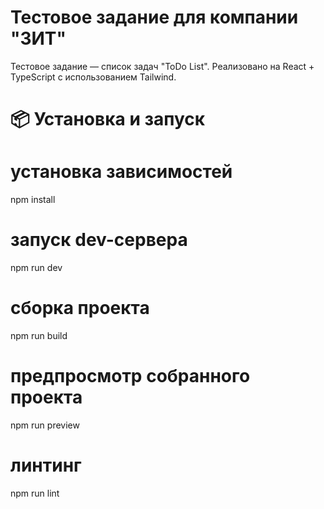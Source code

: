 # Тестовое задание для компании "ЗИТ"

Тестовое задание — список задач "ToDo List".
Реализовано на React + TypeScript с использованием Tailwind.

# 📦 Установка и запуск

# установка зависимостей

npm install

# запуск dev-сервера

npm run dev

# сборка проекта

npm run build

# предпросмотр собранного проекта

npm run preview

# линтинг

npm run lint
